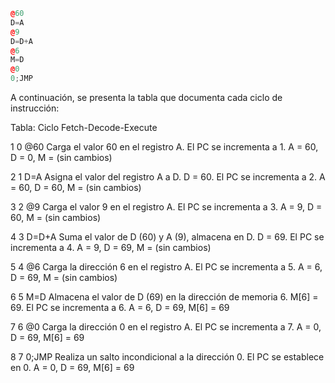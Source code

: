 ```c++
@60
D=A
@9
D=D+A
@6
M=D
@0
0;JMP
```

A continuación, se presenta la tabla que documenta cada ciclo de instrucción:

Tabla: Ciclo Fetch-Decode-Execute

1	0	@60	Carga el valor 60 en el registro A.	El PC se incrementa a 1.	A = 60, D = 0, M = (sin cambios)

2	1	D=A	Asigna el valor del registro A a D.	D = 60. El PC se incrementa a 2.	A = 60, D = 60, M = (sin cambios)

3	2	@9	Carga el valor 9 en el registro A.	El PC se incrementa a 3.	A = 9, D = 60, M = (sin cambios)

4	3	D=D+A	Suma el valor de D (60) y A (9), almacena en D.	D = 69. El PC se incrementa a 4.	A = 9, D = 69, M = (sin cambios)

5	4	@6	Carga la dirección 6 en el registro A.	El PC se incrementa a 5.	A = 6, D = 69, M = (sin cambios)

6	5	M=D	Almacena el valor de D (69) en la dirección de memoria 6.	M[6] = 69. El PC se incrementa a 6.	A = 6, D = 69, M[6] = 69

7	6	@0	Carga la dirección 0 en el registro A.	El PC se incrementa a 7.	A = 0, D = 69, M[6] = 69

8	7	0;JMP	Realiza un salto incondicional a la dirección 0.	El PC se establece en 0.	A = 0, D = 69, M[6] = 69
